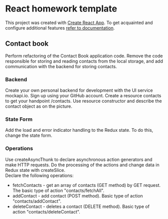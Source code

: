 # React homework template

This project was created with
[Create React App](https://github.com/facebook/create-react-app). To get
acquainted and configure additional features
[refer to documentation](https://facebook.github.io/create-react-app/docs/getting-started).

## Contact book

Perform refactoring of the Contact Book application code. Remove the code
responsible for storing and reading contacts from the local storage, and add
communication with the backend for storing contacts.

### Backend

Create your own personal backend for development with the UI service mockapi.io.
Sign up using your GitHub account. Create a resource contacts to get your
handpoint /contacts. Use resource constructor and describe the contact object as
on the picture.

### State Form

Add the load and error indicator handling to the Redux state. To do this, change
the state form.

### Operations

Use createAsyncThunk to declare asynchronous action generators and make HTTP
requests. Do the processing of the actions and change data in Redux state with
createSlice. <br> Declare the following operations: <br>

<ul>
<li>fetchContacts - get an array of contacts (GET method) by GET request. The basic type of action "contacts/fetchAll".</li>
<li>addContact - add contact (POST method). Basic type of action "contacts/addContact". </li>
<li>deleteContact - deletes a contact (DELETE method). Basic type of action "contacts/deleteContact". </li>
</ul>
